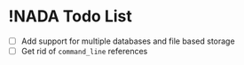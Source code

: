 !NADA Todo List
===============

- [ ] Add support for multiple databases and file based storage
- [ ] Get rid of `command_line` references
